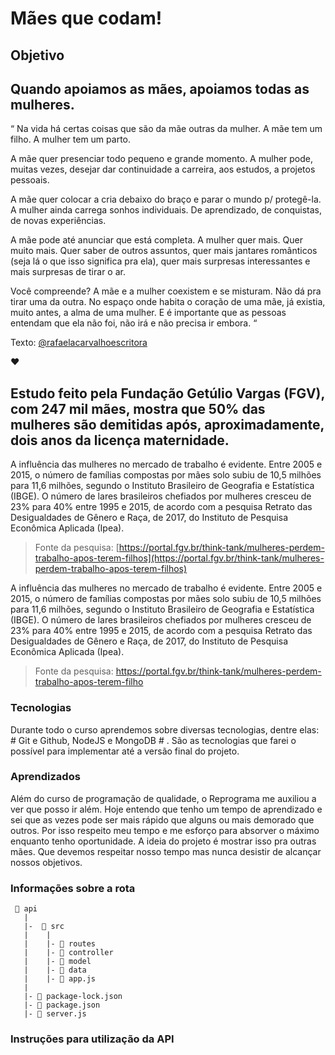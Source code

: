 # Mães que codam! 

## Objetivo

## Quando apoiamos as mães, apoiamos todas as mulheres.

“ Na vida há certas coisas que são da mãe outras da mulher. A mãe tem um filho. A mulher tem um parto.

A mãe quer presenciar todo pequeno e grande momento. A mulher pode, muitas vezes, desejar dar continuidade a carreira, aos estudos, a projetos pessoais.

A mãe quer colocar a cria debaixo do braço e parar o mundo p/ protegê-la. A mulher ainda carrega sonhos individuais. De aprendizado, de conquistas, de novas experiências.

A mãe pode até anunciar que está completa. A mulher quer mais. Quer muito mais. Quer saber de outros assuntos, quer mais jantares românticos (seja lá o que isso significa pra ela), quer mais surpresas interessantes e mais surpresas de tirar o ar. 

Você compreende? A mãe e a mulher coexistem e se misturam. Não dá pra tirar uma da outra. No espaço onde habita o coração de uma mãe, já existia, muito antes, a alma de uma mulher. E é importante que as pessoas entendam que ela não foi, não irá e não precisa ir embora. “

Texto: [@rafaelacarvalhoescritora](https://www.instagram.com/rafaelacarvalhoescritora/)

♥️

## Estudo feito pela Fundação Getúlio Vargas (FGV), com 247 mil mães, mostra que 50% das mulheres são demitidas após, aproximadamente, dois anos da licença maternidade.

A influência das mulheres no mercado de trabalho é evidente. Entre 2005 e 2015, o número de famílias compostas por mães solo subiu de 10,5 milhões para 11,6 milhões, segundo o Instituto Brasileiro de Geografia e Estatística (IBGE). O número de lares brasileiros chefiados por mulheres cresceu de 23% para 40% entre 1995 e 2015, de acordo com a pesquisa Retrato das Desigualdades de Gênero e Raça, de 2017, do Instituto de Pesquisa Econômica Aplicada (Ipea).

> Fonte da pesquisa: [https://portal.fgv.br/think-tank/mulheres-perdem-trabalho-apos-terem-filhos](https://portal.fgv.br/think-tank/mulheres-perdem-trabalho-apos-terem-filhos)

A influência das mulheres no mercado de trabalho é evidente. Entre 2005 e 2015, o número de famílias compostas por mães solo subiu de 10,5 milhões para 11,6 milhões, segundo o Instituto Brasileiro de Geografia e Estatística (IBGE). O número de lares brasileiros chefiados por mulheres cresceu de 23% para 40% entre 1995 e 2015, de acordo com a pesquisa Retrato das Desigualdades de Gênero e Raça, de 2017, do Instituto de Pesquisa Econômica Aplicada (Ipea).

> Fonte da pesquisa: https://portal.fgv.br/think-tank/mulheres-perdem-trabalho-apos-terem-filho

### Tecnologias

Durante todo o curso aprendemos sobre diversas tecnologias, dentre elas: # Git e Github, NodeJS e MongoDB # . São as tecnologias que farei o possível para implementar até a versão final do projeto.


### Aprendizados

Além do curso de programação de qualidade, o Reprograma me auxiliou a ver que posso ir além. Hoje entendo que tenho um tempo de aprendizado e sei que as vezes pode ser mais rápido que alguns ou mais demorado que outros. Por isso respeito meu tempo e me esforço para absorver o máximo enquanto tenho oportunidade.
A ideia do projeto é mostrar isso pra outras mães. Que devemos respeitar nosso tempo mas nunca desistir de alcançar nossos objetivos. 



### Informações sobre a rota

```
 📁 api
   |
   |-  📁 src
   |    |  
   |    |- 📁 routes
   |    |- 📁 controller
   |    |- 📁 model
   |    |- 📁 data
   |    |- 📄 app.js
   |
   |- 📄 package-lock.json 
   |- 📄 package.json 
   |- 📄 server.js
```

### Instruções para utilização da API
